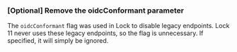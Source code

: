 ### [Optional] Remove the oidcConformant parameter

The `oidcConformant` flag was used in Lock to disable legacy endpoints. Lock 11 never uses these legacy endpoints, so the flag is unnecessary. If specified, it will simply be ignored.
